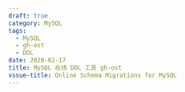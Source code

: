 ```yaml
---
draft: true
category: MySQL
tags:
  - MySQL
  - gh-ost
  - DDL
date: 2020-02-17
title: MySQL 在线 DDL 工具 gh-ost
vssue-title: Online Schema Migrations for MySQL
---
```


